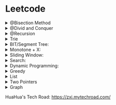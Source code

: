 # Leetcode


<details><summary> @Bisection Method </summary>
<p>

1. [153. Find Minimum in Rotated Sorted Array](https://github.com/haojicc/Leetcode/blob/main/code/153.%20Find%20Minimum%20in%20Rotated%20Sorted%20Array.cpp)
2. [169. Majority Element](https://github.com/haojicc/Leetcode/blob/main/code/169.%20Majority%20Element.cpp)
3. [154. Find Minimum in Rotated Sorted Array II](https://github.com/haojicc/Leetcode/blob/main/code/154.%20Find%20Minimum%20in%20Rotated%20Sorted%20Array%20II.cpp)

</p>
</details>

<details><summary> @Divid and Conquer </summary>
<p>

1. [912. Sort an Array](https://github.com/haojicc/Leetcode/blob/main/code/912.%20Sort%20an%20Array.cpp)
2. [315. Count of Smaller Numbers After Self](https://github.com/haojicc/Leetcode/blob/main/code/315.%20Count%20of%20Smaller%20Numbers%20After%20Self.cpp):

</p>
</details>

<details><summary> @Recursion </summary>
<p>

1. [726. Number of Atoms](https://github.com/haojicc/Leetcode/blob/main/code/726_Number_of_Atoms.cpp)@string
2. [856. Score of Parentheses](https://github.com/haojicc/Leetcode/blob/main/code/856.%20Score%20of%20Parentheses.cpp)
3. [290.word pattern](https://github.com/haojicc/Leetcode/blob/main/code/290.%20Word%20Pattern.cpp)
4. [291.Word Pattern II](https://github.com/haojicc/Leetcode/blob/main/code/291.Word%20Pattern%202.cpp)

</p>
</details>


<details><summary> Trie </summary>
<p>

1. [208. Implement Trie (Prefix Tree)](https://github.com/haojicc/Leetcode/blob/main/code/208.%20Implement%20Trie%20(Prefix%20Tree)) by Golang
2. [648. Replace Words](https://github.com/haojicc/Leetcode/blob/main/code/648.%20Replace%20Words.go) by Golang
3. [676. Implement Magic Dictionary](https://github.com/haojicc/Leetcode/blob/main/code/676.%20Implement%20Magic%20Dictionary.go) by Golang
4. [677]
5. [720]
6. [745]
7. [211]
8. [642]
9. [472]
10. [425]
11. [421]
12. [336]
13. [212]
14. [208]

</p>
</details>

<details><summary> BIT/Segment Tree: </summary>
<p>

1. [307]

</p>
</details>

<details><summary> Monotone + X:</summary>
<p>

#### Monotone queue:
1. [239]

#### Monotone Stack：
1. [2355 Maximum Number of Books You Can Take](https://github.com/haojicc/Leetcode/blob/main/code/2355%20Maximum%20Number%20of%20Books%20You%20Can%20Take.cpp)
2. [901]
3. [907]
4. [1019]

</p>
</details>

<details><summary> Sliding Window: </summary>
<p>

1. [239]

</p>
</details>

<details><summary> Search: </summary>
<p>

#### Combination
1. [17]
2. [39]
3. [40]
4. [77]
5. [78]
6. [90]
7. [216]

#### Permutation
1. [46]
2. [47]
3. [784]
4. [943]
5. [996]

#### DFS
1. [22]
2. [301]
3. [37]
4. [51]
5. [52]
6. [79]
7. [212]

#### BFS
1. [127]
2. [126]
3. [752]
4. [818]
5. [542]
6. [675]
7. [934]

#### Partition
1. [698]
2. [93]
3. [131]
4. [241]
5. [282]
6. [842]

</p>
</details>

<details><summary> Dynamic Programming:</summary>
<p>

#### I: O(n), S = O(n), T = O(n^2)
1. [139. Word Break](https://github.com/haojicc/Leetcode/blob/main/code/139.%20Word%20Break)
2. [300. Longest Increasing Subsequence](https://github.com/haojicc/Leetcode/blob/main/code/300.%20Longest%20Increasing%20Subsequence.cpp)
3. [96. Unique Binary Search Trees](https://github.com/haojicc/Leetcode/blob/main/code/96.%20Unique%20Binary%20Search%20Trees.cpp)
4. [140. Word Break II](https://github.com/haojicc/Leetcode/blob/main/code/140.%20Word%20Break%20II)
5. [818. Race Car](https://github.com/haojicc/Leetcode/blob/main/code/818.%20Race%20Car)
6. #673
7. #1048

#### I: O(n), S = O(n), T = O(n):
1. [70. Climbing Stairs](https://github.com/haojicc/Leetcode/blob/main/code/70.%20Climbing%20Stairs.cpp)
2. [746. Min Cost Climbing Stairs](https://github.com/haojicc/Leetcode/blob/main/code/746.%20Min%20Cost%20Climbing%20Stairs.cpp)
3. [1137. N-th Tribonacci Number](https://github.com/haojicc/Leetcode/blob/main/code/1137.%20N-th%20Tribonacci%20Number.cpp)
4. [1218. Longest Arithmetic Subsequence of Given Difference](https://github.com/haojicc/Leetcode/blob/main/code/1218.%20Longest%20Arithmetic%20Subsequence%20of%20Given%20Difference.cpp)
5. [53. Maximum Subarray.cpp](https://github.com/haojicc/Leetcode/blob/main/code/53.%20Maximum%20Subarray.cpp)
7. #121

#### I: O(mn), S = O(mn), T = O(mn)
1. [62]
2. [63]
3. [64]
4. [120]
5. [174]
6. [931]
7. [1210]
8. [85]
9. [211]
10. [304]
11. [1277]

#### I: O(n), S = O(3n), T = O(3n)
1. [198]
2. [213]
3. [309]
4. [740]
5. [790]
6. [801]

#### I: n, S = O(n), T = O(n*sqrt(n))
1. [279]

#### I: O(n), S = O(n), T = O(n^2)
1. [139]
2. [140]
3. [818]
4. [300]
5. [673]
6. [1048]
7. [96]

#### I: O(n) + t, S = O(n), T = O(n^2)
1. [1105]

#### I: O(n), S = O(2^n), T = O(2^n)
1. [131]
2. [89]

#### I: O(m+n), S = O(mn), T = O(mn)
1. [72]
2. [10]
3. [44]
4. [97]
5. [115]
6. [583]
7. [712]
8. [1187]
9. [1143]
10. [1092]
11. [718]

#### I: O(mn), S = O(mn) T = O(mn*min(n,m))
1. [1139]

#### I: O(mn) + k S = O(kmn), T = O(kmn)
1. [688]
2. [576]
3. [935]

#### I: O(n) + k, S = O(n), T = O(kn)
1. [322]
2. [377]
3. [416]
4. [494]
5. [1043]
6. [1049]
7. [1220]
8. [1230]
9. [1262]
10. [1269]

#### I: O(n) + k S = O(n*k), T = O(kn^2)
1. [813]
2. [1278]
3. [1335]
4. [410]

#### I: O(n) + k + p S = O(k*p), T = O(n^2kp)
1. [1223]

#### I: O(n), S = O(n^2), T = O(n^3)
1. [312]
2. [664]
3. [1024]
4. [1039]
5. [1140]
6. [1130]

#### I: O(n^2), S = O(n^3), T = O(n^3)
1.[741]

#### I: O(n), S = O(n^3), T = O(n^4)
1. [546]

#### I: O(n) S = O(n*2^n), T = (n^2*2^n)
1. [943]
2. [980]
3. [996]
4. [1125]

</p>
</details>

<details><summary> Greedy </summary>
<p>

1. [218]
2. [435]
3. [452]
4. [757]
5. [1024]
6. [1272]
7. [1288]
8. [1326]
9. [1235]
10. [1751]
11. [2008]

</p>
</details>

<details><summary> List </summary>
<p>

1. [2]
2. [445]
2. [24]
3. [206]
4. [141]
5. [142]
5. [23]
6. [21]
7. [147]
8. [148]
9. [707]

</p>
</details>

<details><summary> Two Pointers </summary>
<p>

1. [11]
2. [42]
3. [125]
4. [455]
5. [917]
6. [925]
7. [986]
8. [885]
9. [167]
10. [15]
11. [16]
12. [977]
13. [992]

</p>
</details>

<details><summary> Graph </summary>
<p>

#### queue + hashtable
1. [133]
2. [138]

#### grid + Connected Components
1. [200]
2. [547]
3. [695]
4. [733]
5. [827]
6. [1162]

#### DFS + Connected Components
1. [841]
2. [1202]

#### Topology Sorting
1. [207]
2. [210]
3. [802]

#### Union Find
1. [399]
2. [839]
3. [952]
4. [990]
5. [721]
6. [737]

#### Bipartition + Graph Coloring

</p>
</details>






HuaHua's Tech Road: https://zxi.mytechroad.com/
